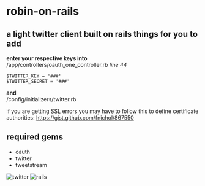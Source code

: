 # robin-on-rails
a light twitter client built on rails
things for you to add
---
**enter your respective keys into**   
/app/controllers/oauth_one_controller.rb _line 44_  
```
$TWITTER_KEY = '###'
$TWITTER_SECRET = '###'
```
**and**  
/config/initializers/twitter.rb  

if you are getting SSL errors you may have to follow this to define certificate authorities:
https://gist.github.com/fnichol/867550

required gems
---
* oauth  
* twitter
* tweetstream  

![twitter](http://upload.wikimedia.org/wikipedia/en/thumb/9/9f/Twitter_bird_logo_2012.svg/100px-Twitter_bird_logo_2012.svg.png "Twitter")
![rails](http://rubyonrails.org/images/rails.png "Rails")